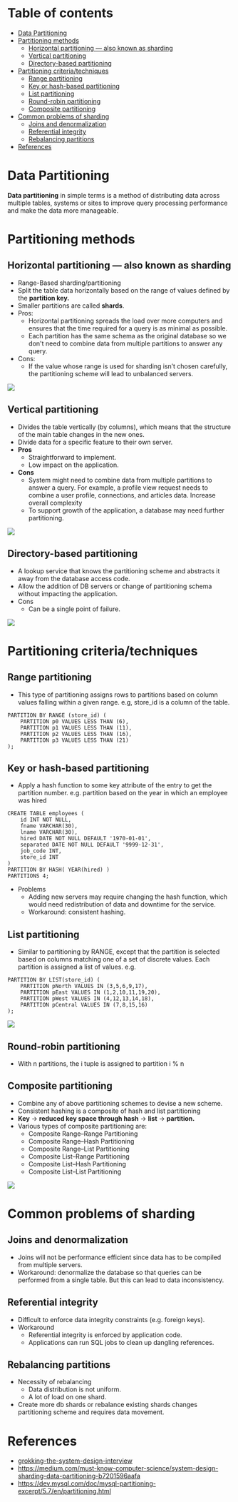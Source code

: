 # Table of contents

- [Data Partitioning](#data-partitioning)
- [Partitioning methods](#partitioning-methods)
    - [Horizontal partitioning — also known as sharding](#horizontal-partitioning--also-known-as-sharding)
    - [Vertical partitioning](#vertical-partitioning)
    - [Directory-based partitioning](#directory-based-partitioning)
- [Partitioning criteria/techniques](#partitioning-criteriatechniques)
    - [Range partitioning](#range-partitioning)
    - [Key or hash-based partitioning](#key-or-hash-based-partitioning)
    - [List partitioning](#list-partitioning)
    - [Round-robin partitioning](#round-robin-partitioning)
    - [Composite partitioning](#composite-partitioning)
- [Common problems of sharding](#common-problems-of-sharding)
    - [Joins and denormalization](#joins-and-denormalization)
    - [Referential integrity](#referential-integrity)
    - [Rebalancing partitions](#rebalancing-partitions)
- [References](#references)

# Data Partitioning
**Data partitioning** in simple terms is a method of distributing data across multiple tables,
systems or sites to improve query processing performance and make the data more manageable.

# Partitioning methods
## Horizontal partitioning — also known as sharding
* Range-Based sharding/partitioning
* Split the table data horizontally based on the range of values defined by the **partition key.**
* Smaller partitions are called **shards**.
* Pros:
    * Horizontal partitioning spreads the load over more computers and ensures that the time required for a query is as minimal as possible.
    * Each partition has the same schema as the original database so we don't need to combine data from multiple
      partitions to answer any query.
* Cons:
    * If the value whose range is used for sharding isn’t chosen carefully, the partitioning scheme will lead to unbalanced servers.

![](../resources/basics/sharding/sharding_horizontal.png)
## Vertical partitioning
* Divides the table vertically (by columns), which means that the structure of the main table changes in the new ones.
* Divide data for a specific feature to their own server.
* **Pros**
    * Straightforward to implement.
    * Low impact on the application.
* **Cons**
    * System might need to combine data from multiple partitions to answer a query. For example,  a profile view
      request needs to combine a user profile, connections, and articles data. Increase overall complexity
    * To support growth of the application, a database may need further partitioning.

![](../resources/basics/sharding/sharding_vertical.png)

## Directory-based partitioning
* A lookup service that knows the partitioning scheme and abstracts it away from the database access code.
* Allow the addition of DB servers or change of partitioning schema without impacting the application.
* Cons
    * Can be a single point of failure.

![](../resources/basics/sharding/sharding_directory.png)

# Partitioning criteria/techniques
## Range partitioning
* This type of partitioning assigns rows to partitions based on column values falling within a given range. e.g,
  store_id is a column of the table.
```
PARTITION BY RANGE (store_id) (
    PARTITION p0 VALUES LESS THAN (6),
    PARTITION p1 VALUES LESS THAN (11),
    PARTITION p2 VALUES LESS THAN (16),
    PARTITION p3 VALUES LESS THAN (21)
);
```
## Key or hash-based partitioning
* Apply a hash function to some key  attribute of the entry to get the partition number. e.g. partition based on the
  year in which an employee was hired
```
CREATE TABLE employees (
    id INT NOT NULL,
    fname VARCHAR(30),
    lname VARCHAR(30),
    hired DATE NOT NULL DEFAULT '1970-01-01',
    separated DATE NOT NULL DEFAULT '9999-12-31',
    job_code INT,
    store_id INT
)
PARTITION BY HASH( YEAR(hired) )
PARTITIONS 4;
```
* Problems
    * Adding new servers may require changing the hash function, which would need redistribution of data and downtime for the service.
    * Workaround: consistent hashing.
## List partitioning
* Similar to partitioning by RANGE, except that the partition is selected based on columns matching one of a set of
  discrete values. Each partition is assigned a list of values. e.g.
```
PARTITION BY LIST(store_id) (
    PARTITION pNorth VALUES IN (3,5,6,9,17),
    PARTITION pEast VALUES IN (1,2,10,11,19,20),
    PARTITION pWest VALUES IN (4,12,13,14,18),
    PARTITION pCentral VALUES IN (7,8,15,16)
);
```


![](../resources/basics/sharding/sharding_criteria.png)


## Round-robin partitioning
* With n partitions, the i tuple is assigned to partition i % n
## Composite partitioning
* Combine any of above partitioning schemes to devise a new scheme.
* Consistent hashing is a composite of hash and list partitioning
* **Key** -> **reduced key space through hash** -> **list** -> **partition.**
* Various types of composite partitioning are:
    * Composite Range–Range Partitioning
    * Composite Range–Hash Partitioning
    * Composite Range–List Partitioning
    * Composite List–Range Partitioning
    * Composite List–Hash Partitioning
    * Composite List–List Partitioning

![](../resources/basics/sharding/sharding_criteria_composite.png)

# Common problems of sharding
## Joins and denormalization
* Joins will not be performance efficient since data has to be compiled from multiple servers.
* Workaround: denormalize the database so that queries can be performed from a single table. But this can lead to
  data inconsistency.
## Referential integrity
* Difficult to enforce data integrity constraints (e.g. foreign keys).
* Workaround
    * Referential integrity is enforced by application code.
    * Applications can run SQL jobs to clean up dangling references.
## Rebalancing partitions
* Necessity of rebalancing
    * Data distribution is not uniform.
    * A lot of load on one shard.
* Create more db shards or rebalance existing shards changes partitioning scheme and requires data movement.

# References
* [grokking-the-system-design-interview](https://www.educative.io/courses/grokking-the-system-design-interview/mEN8lJXV1LA)
* https://medium.com/must-know-computer-science/system-design-sharding-data-partitioning-b7201596aafa
* https://dev.mysql.com/doc/mysql-partitioning-excerpt/5.7/en/partitioning.html